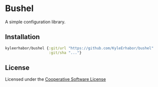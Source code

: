 # Bushel

A simple configuration library.

## Installation

```clojure
kyleerhabor/bushel {:git/url "https://github.com/KyleErhabor/bushel"
                    :git/sha "..."}
```

## License

Licensed under the [Cooperative Software License](./LICENSE)
